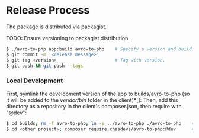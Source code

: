 # Release Process

The package is distributed via packagist.

TODO: Ensure versioning to packagist distribution.

```bash
$ ./avro-to-php app:build avro-to-php    # Specify a version and build.
$ git commit -m '<release message>'
$ git tag <version>                      # Tag with version. 
$ git push && git push --tags
```

### Local Development

First, symlink the development version of the app to builds/avro-to-php (so it will be added to the _vendor/bin_ folder in the client)*[]: 
Then, add this directory as a repository in the client's composer.json, then require with "@dev":

```bash
$ cd builds; rm -f avro-to-php; ln -s ../avro-to-php ./avro-to-php    # Symlink to development version.
$ cd <other project>; composer require chasdevs/avro-to-php:@dev      # Ensure that the symlinked directory is now in the vendor folder.
```